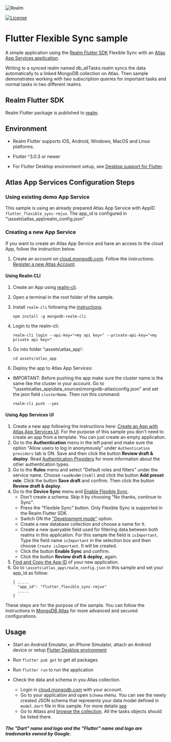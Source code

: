 ![Realm](https://github.com/realm/realm-dart/raw/main/logo.png)

[![License](https://img.shields.io/badge/License-Apache-blue.svg)](LICENSE)
# Flutter Flexible Sync sample

A simple application using the [Realm Flutter SDK](https://www.mongodb.com/docs/realm/sdk/flutter/) Flexible Sync with an [Atlas App Services application](https://www.mongodb.com/docs/atlas/app-services/).

Writing to a synced realm named db_allTasks.realm syncs the data automatically to a linked MongoDB collection on Atlas.
Then sample demonstrates working with two subscription queries for important tasks and normal tasks in two different realms.

## Realm Flutter SDK 

Realm Flutter package is published to [realm](https://pub.dev/packages/realm).

## Environment

* Realm Flutter supports iOS, Android, Windows, MacOS and Linux platforms.

* Flutter ^3.0.3 or newer
* For Flutter Desktop environment setup, see [Desktop support for Flutter](https://docs.flutter.dev/desktop).

## Atlas App Services Configuration Steps

### Using existing demo App Service

This sample is using an already prepared Atlas App Service with AppID `flutter_flexible_sync-rmjux`.
The app_id is configured in "\assets\atlas_app\realm_config.json"

### Creating a new App Service

If you want to create an Atlas App Service and have an access to the cloud App, follow the instruction below.

1. Create an account on [cloud.mongodb.com](https://cloud.mongodb.com). Follow the instructions: [Register a new Atlas Account](https://www.mongodb.com/docs/atlas/tutorial/create-atlas-account/#register-a-new-service-account).

#### Using Realm CLI
1. Create an App using [realm-cli](https://www.mongodb.com/docs/atlas/app-services/cli/#mongodb-binary-bin.realm-cli).
1. Open a terminal in the root folder of the sample.
1. Install `realm-cli` following the [instructions](https://www.mongodb.com/docs/atlas/app-services/cli/#mongodb-binary-bin.realm-cli).

    `npm install -g mongodb-realm-cli`

1. Login to the realm-cli:

    `realm-cli login --api-key="<my api key>" --private-api-key="<my private api key>"`

1. Go into folder '\assets\atlas_app':

    `cd assets/atlas_app`

1. Deploy the app to Atlas App Services:
* IMPORTANT: Before pushing the app make sure the cluster name is the same like the cluster in your account. Go to "\assets\atlas_app\data_sources\mongodb-atlas\config.json" and set the json field `clusterName`.
Then run this command:

    `realm-cli push --yes`

#### Using App Services UI

1. Create a new app following the instructions here: [Create an App with Atlas App Services UI](https://www.mongodb.com/docs/atlas/app-services/manage-apps/create/create-with-realm-ui).
    For the purpose of this sample you don't need to create an app from a template. You can just create an empty application.
1. Go to the **Authentication** menu in the left panel and make sure the option "Allow users to log in anonymously" under `Authentication providers` tab is ON. Save and then click the button **Review draft & deploy**. Read [Authentication Providers](https://www.mongodb.com/docs/atlas/app-services/authentication/providers/) for more information about the other authentication types.
1. Go to the **Rules** menu and select "Default roles and filters" under the service name. Choose `readAndWriteAll` and click the button **Add preset role**. Click the button **Save draft** and confirm. Then click the button **Review draft & deploy**.
1. Go to the **Device Sync** menu and [Enable Flexible Sync](https://www.mongodb.com/docs/atlas/app-services/sync/configure/enable-sync/#enable-flexible-sync).
    * Don't create a schema. Skip it by choosing "No thanks, continue to Sync".
    * Press the "Flexible Sync" button. Only Flexible Sync is supported in the Realm Flutter SDK.
    * Switch ON the ["Development mode"](https://www.mongodb.com/docs/atlas/app-services/sync/data-model/development-mode/) option.
    * Create a new database collection and choose a name for it.
    * Create a new queryable field used for filtering data between both realms in this application. For this sample the field is `isImportant`.
        Type the field name `isImportant` in the selection box and then choose `Create isImportant`.
        It will be created.
    * Click the button **Enable Sync** and confirm.
    * Click the button **Review draft & deploy**, again.
1. [Find and Copy the App ID](https://www.mongodb.com/docs/atlas/app-services/reference/find-your-project-or-app-id/) of your new application.
1. Go to `\assets\atlas_app\realm_config.json` in this sample and set your app_Id as follow:
    ```json{
    { .....
      "app_id": "flutter_flexible_sync-rmjux"
      .....
    }
    ```

These steps are for the purpose of the sample. You can follow the instructions in [MongoDB Atlas](https://www.mongodb.com/docs/atlas) for more advanced and secured configurations.

## Usage

* Start an Android Emulator, an iPhone Simulator, attach an Android device or setup [Flutter Desktop environment](https://docs.flutter.dev/desktop)

* Run `flutter pub get` to get all packages

* Run `flutter run` to run the application

* Check the data and schema in you Atlas collection.
    * Login in [cloud.mongodb.com](https://cloud.mongodb.com) with your account.
    * Go to your application and open `Schema` menu. You can see the newly created JSON schema 
        that represents your data model defined in `model.dart` file in this sample. 
        For more details [see](https://www.mongodb.com/docs/atlas/app-services/schemas/?_ga=2.267468942.1225817147.1654079983-1571915642.1647002315&_gac=1.216786660.1654173423.CjwKCAjwv-GUBhAzEiwASUMm4jBtzETN-YJq0KELgeGLKk-4_6wVAfImtPoBbo-A35_eKjZ1p0Lh_BoCotcQAvD_BwE)
    * Go to Atlass and [browse the collection](https://www.mongodb.com/docs/atlas/atlas-ui/collections/#view-collections). All the tasks objects should be listed there.


##### The "Dart" name and logo and the "Flutter" name and logo are trademarks owned by Google. 